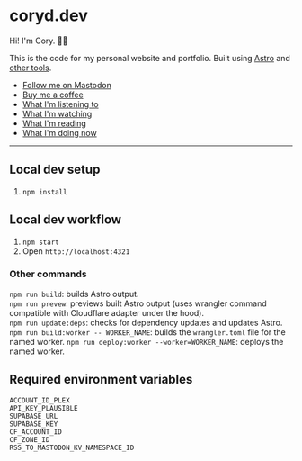 # coryd.dev

Hi! I'm Cory. 👋🏻

This is the code for my personal website and portfolio. Built using [Astro](https://astro.build) and [other tools](https://coryd.dev/colophon).

- [Follow me on Mastodon](https://follow.coryd.dev/@cory)
- [Buy me a coffee](https://buymeacoffee.com/cory)
- [What I'm listening to](https://coryd.dev/music)
- [What I'm watching](https://coryd.dev/watching)
- [What I'm reading](https://coryd.dev/books)
- [What I'm doing now](https://coryd.dev/now)

---

## Local dev setup

1. `npm install`

## Local dev workflow

1. `npm start`
2. Open `http://localhost:4321`

### Other commands

`npm run build`: builds Astro output.    
`npm run prevew`: previews built Astro output (uses wrangler command compatible with Cloudflare adapter under the hood).    
`npm run update:deps`: checks for dependency updates and updates Astro.    
`npm run build:worker -- WORKER_NAME`: builds the `wrangler.toml` file for the named worker.
`npm run deploy:worker --worker=WORKER_NAME`: deploys the named worker.

## Required environment variables

```plaintext
ACCOUNT_ID_PLEX
API_KEY_PLAUSIBLE
SUPABASE_URL
SUPABASE_KEY
CF_ACCOUNT_ID
CF_ZONE_ID
RSS_TO_MASTODON_KV_NAMESPACE_ID
```
